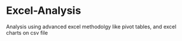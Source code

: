 # Excel-Analysis
Analysis using advanced excel methodolgy like pivot tables, and excel charts on csv file

